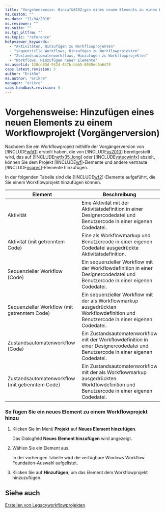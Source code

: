 ```yaml
---
title: "Vorgehensweise: Hinzuf&#252;gen eines neuen Elements zu einem Workflowprojekt (Vorg&#228;ngerversion) | Microsoft Docs"
ms.custom: ""
ms.date: "11/04/2016"
ms.reviewer: ""
ms.suite: ""
ms.tgt_pltfrm: ""
ms.topic: "reference"
helpviewer_keywords: 
  - "Aktivitäten, Hinzufügen zu Workflowprojekten"
  - "sequenzielle Workflows, Hinzufügen zu Workflowprojekten"
  - "Zustandsautomatenworkflows, Hinzufügen zu Workflowprojekten"
  - "Workflows, Hinzufügen neuer Elemente"
ms.assetid: 130cd83d-942d-437b-bbb5-8088ec0a6d79
caps.latest.revision: 5
author: "ErikRe"
ms.author: "erikre"
manager: "erikre"
caps.handback.revision: 5
---
```

# Vorgehensweise: Hinzuf&#252;gen eines neuen Elements zu einem Workflowprojekt (Vorg&#228;ngerversion)
Nachdem Sie ein Workflowprojekt mithilfe der Vorgängerversion von [!INCLUDE[wfd1](../workflow-designer/includes/wfd1_md.md)] erstellt haben, die von [!INCLUDE[vs2010](../modeling/includes/vs2010_md.md)] bereitgestellt wird, das auf [!INCLUDE[netfx35_long](../workflow-designer/includes/netfx35_long_md.md)] oder [!INCLUDE[vstecwinfx](../workflow-designer/includes/vstecwinfx_md.md)] abzielt, können Sie dem Projekt [!INCLUDE[wf](../workflow-designer/includes/wf_md.md)]\-Elemente und andere vertraute [!INCLUDE[vsprvs](../code-quality/includes/vsprvs_md.md)]\-Elemente hinzufügen.  
  
 In der folgenden Tabelle sind die [!INCLUDE[wf2](../workflow-designer/includes/wf2_md.md)]\-Elemente aufgeführt, die Sie einem Workflowprojekt hinzufügen können.  
  
|Element|Beschreibung|  
|-------------|------------------|  
|Aktivität|Eine Aktivität mit der Aktivitätsdefinition in einer Designercodedatei und Benutzercode in einer eigenen Codedatei.|  
|Aktivität \(mit getrenntem Code\)|Eine als Workflowmarkup und Benutzercode in einer eigenen Codedatei ausgedrückte Aktivitätsdefinition.|  
|Sequenzieller Workflow \(Code\)|Ein sequenzieller Workflow mit der Workflowdefinition in einer Designercodedatei und Benutzercode in einer eigenen Codedatei.|  
|Sequenzieller Workflow \(mit getrenntem Code\)|Ein sequenzieller Workflow mit der als Workflowmarkup ausgedrückten Workflowdefinition und Benutzercode in einer eigenen Codedatei.|  
|Zustandsautomatenworkflow \(Code\)|Ein Zustandsautomatenworkflow mit der Workflowdefinition in einer Designercodedatei und Benutzercode in einer eigenen Codedatei.|  
|Zustandsautomatenworkflow \(mit getrenntem Code\)|Ein Zustandsautomatenworkflow mit der als Workflowmarkup ausgedrückten Workflowdefinition und Benutzercode in einer eigenen Codedatei.|  
  
### So fügen Sie ein neues Element zu einem Workflowprojekt hinzu  
  
1.  Klicken Sie im Menü **Projekt** auf **Neues Element hinzufügen**.  
  
     Das Dialogfeld **Neues Element hinzufügen** wird angezeigt.  
  
2.  Wählen Sie ein Element aus.  
  
     In der vorherigen Tabelle wird die verfügbare Windows Workflow Foundation\-Auswahl aufgelistet.  
  
3.  Klicken Sie auf **Hinzufügen**, um das Element dem Workflowprojekt hinzuzufügen.  
  
## Siehe auch  
 [Erstellen von Legacyworkflowprojekten](../workflow-designer/creating-legacy-workflow-projects.md)